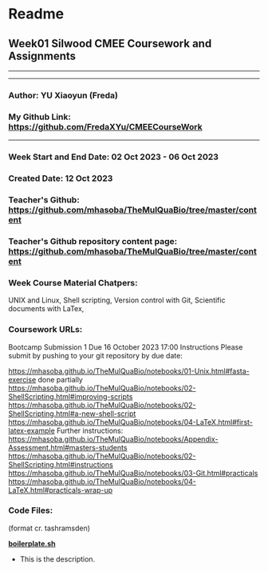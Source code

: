 # Readme

## Week01 Silwood CMEE Coursework and Assignments

-------------------------------------------------------
-------------------------------------------------------

### Author: YU Xiaoyun (Freda)
### My Github Link: https://github.com/FredaXYu/CMEECourseWork 

-------------------------------------------------------

### Week Start and End Date: 02 Oct 2023 - 06 Oct 2023
### Created Date: 12 Oct 2023
### Teacher's Github: https://github.com/mhasoba/TheMulQuaBio/tree/master/content
### Teacher's Github repository content page: https://github.com/mhasoba/TheMulQuaBio/tree/master/content
### Week Course Material Chatpers: 
UNIX and Linux, 
Shell scripting, 
Version control with Git, 
Scientific documents with LaTex, 

### Coursework URLs: 
Bootcamp Submission 1
Due 16 October 2023 17:00
Instructions
Please submit by pushing to your git repository by due date:

https://mhasoba.github.io/TheMulQuaBio/notebooks/01-Unix.html#fasta-exercise      done partially
https://mhasoba.github.io/TheMulQuaBio/notebooks/02-ShellScripting.html#improving-scripts    
https://mhasoba.github.io/TheMulQuaBio/notebooks/02-ShellScripting.html#a-new-shell-script
https://mhasoba.github.io/TheMulQuaBio/notebooks/04-LaTeX.html#first-latex-example
Further instructions: 
https://mhasoba.github.io/TheMulQuaBio/notebooks/Appendix-Assessment.html#masters-students
https://mhasoba.github.io/TheMulQuaBio/notebooks/02-ShellScripting.html#instructions 
https://mhasoba.github.io/TheMulQuaBio/notebooks/03-Git.html#practicals
https://mhasoba.github.io/TheMulQuaBio/notebooks/04-LaTeX.html#practicals-wrap-up 


### Code Files: 
(format cr. tashramsden)

 [**boilerplate.sh**](Code/boilerplate.sh)
  * This is the description. 








